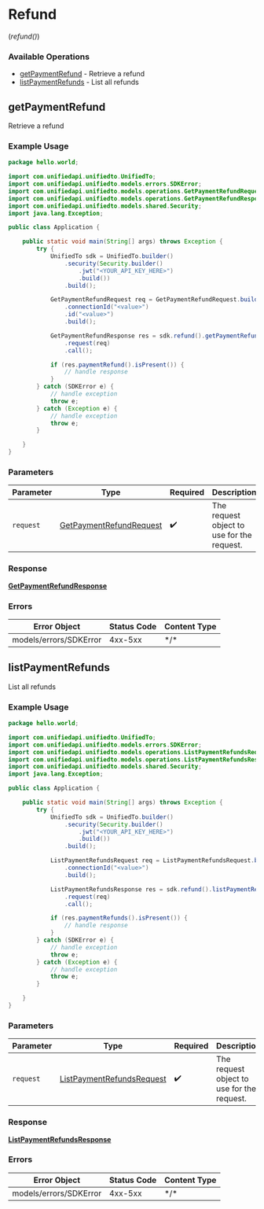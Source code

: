 # Refund
(*refund()*)

### Available Operations

* [getPaymentRefund](#getpaymentrefund) - Retrieve a refund
* [listPaymentRefunds](#listpaymentrefunds) - List all refunds

## getPaymentRefund

Retrieve a refund

### Example Usage

```java
package hello.world;

import com.unifiedapi.unifiedto.UnifiedTo;
import com.unifiedapi.unifiedto.models.errors.SDKError;
import com.unifiedapi.unifiedto.models.operations.GetPaymentRefundRequest;
import com.unifiedapi.unifiedto.models.operations.GetPaymentRefundResponse;
import com.unifiedapi.unifiedto.models.shared.Security;
import java.lang.Exception;

public class Application {

    public static void main(String[] args) throws Exception {
        try {
            UnifiedTo sdk = UnifiedTo.builder()
                .security(Security.builder()
                    .jwt("<YOUR_API_KEY_HERE>")
                    .build())
                .build();

            GetPaymentRefundRequest req = GetPaymentRefundRequest.builder()
                .connectionId("<value>")
                .id("<value>")
                .build();

            GetPaymentRefundResponse res = sdk.refund().getPaymentRefund()
                .request(req)
                .call();

            if (res.paymentRefund().isPresent()) {
                // handle response
            }
        } catch (SDKError e) {
            // handle exception
            throw e;
        } catch (Exception e) {
            // handle exception
            throw e;
        }

    }
}
```



### Parameters

| Parameter                                                                     | Type                                                                          | Required                                                                      | Description                                                                   |
| ----------------------------------------------------------------------------- | ----------------------------------------------------------------------------- | ----------------------------------------------------------------------------- | ----------------------------------------------------------------------------- |
| `request`                                                                     | [GetPaymentRefundRequest](../../models/operations/GetPaymentRefundRequest.md) | :heavy_check_mark:                                                            | The request object to use for the request.                                    |


### Response

**[GetPaymentRefundResponse](../../models/operations/GetPaymentRefundResponse.md)**
### Errors

| Error Object           | Status Code            | Content Type           |
| ---------------------- | ---------------------- | ---------------------- |
| models/errors/SDKError | 4xx-5xx                | \*\/*                  |

## listPaymentRefunds

List all refunds

### Example Usage

```java
package hello.world;

import com.unifiedapi.unifiedto.UnifiedTo;
import com.unifiedapi.unifiedto.models.errors.SDKError;
import com.unifiedapi.unifiedto.models.operations.ListPaymentRefundsRequest;
import com.unifiedapi.unifiedto.models.operations.ListPaymentRefundsResponse;
import com.unifiedapi.unifiedto.models.shared.Security;
import java.lang.Exception;

public class Application {

    public static void main(String[] args) throws Exception {
        try {
            UnifiedTo sdk = UnifiedTo.builder()
                .security(Security.builder()
                    .jwt("<YOUR_API_KEY_HERE>")
                    .build())
                .build();

            ListPaymentRefundsRequest req = ListPaymentRefundsRequest.builder()
                .connectionId("<value>")
                .build();

            ListPaymentRefundsResponse res = sdk.refund().listPaymentRefunds()
                .request(req)
                .call();

            if (res.paymentRefunds().isPresent()) {
                // handle response
            }
        } catch (SDKError e) {
            // handle exception
            throw e;
        } catch (Exception e) {
            // handle exception
            throw e;
        }

    }
}
```



### Parameters

| Parameter                                                                         | Type                                                                              | Required                                                                          | Description                                                                       |
| --------------------------------------------------------------------------------- | --------------------------------------------------------------------------------- | --------------------------------------------------------------------------------- | --------------------------------------------------------------------------------- |
| `request`                                                                         | [ListPaymentRefundsRequest](../../models/operations/ListPaymentRefundsRequest.md) | :heavy_check_mark:                                                                | The request object to use for the request.                                        |


### Response

**[ListPaymentRefundsResponse](../../models/operations/ListPaymentRefundsResponse.md)**
### Errors

| Error Object           | Status Code            | Content Type           |
| ---------------------- | ---------------------- | ---------------------- |
| models/errors/SDKError | 4xx-5xx                | \*\/*                  |
